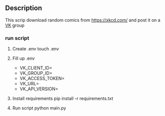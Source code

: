 ## Description
This scrip download random comics from <https://xkcd.com/> and post it on a [VK](https://vk.con) group

### run script
1) Create .env
    touch .env
2) Fill up  .env
    - VK_CLIENT_ID=
    - VK_GROUP_ID=
    - VK_ACCESS_TOKEN=
    - VK_URL=
    - VK_API_VERSION=

3) Install requirements
    pip install -r requirements.txt
4) Run script
    python main.py
